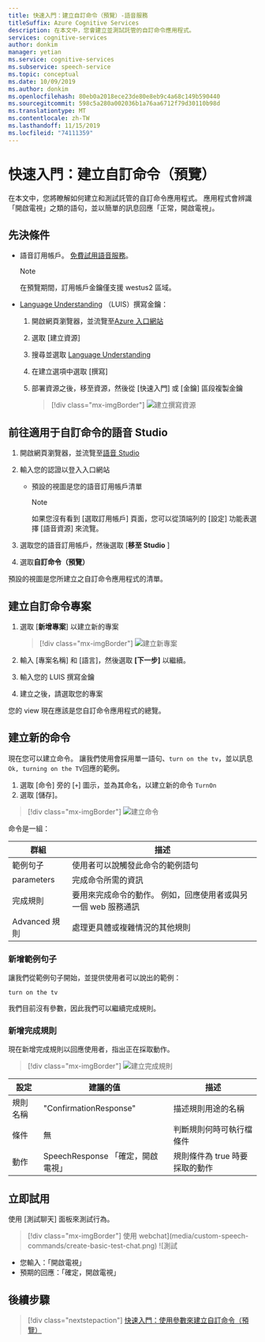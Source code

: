 ```yaml
---
title: 快速入門：建立自訂命令（預覽）-語音服務
titleSuffix: Azure Cognitive Services
description: 在本文中，您會建立並測試託管的自訂命令應用程式。
services: cognitive-services
author: donkim
manager: yetian
ms.service: cognitive-services
ms.subservice: speech-service
ms.topic: conceptual
ms.date: 10/09/2019
ms.author: donkim
ms.openlocfilehash: 80eb0a2018ece23de80e8eb9c4a68c149b590440
ms.sourcegitcommit: 598c5a280a002036b1a76aa6712f79d30110b98d
ms.translationtype: MT
ms.contentlocale: zh-TW
ms.lasthandoff: 11/15/2019
ms.locfileid: "74111359"
---
```

# <a name="quickstart-create-a-custom-command-preview"></a>快速入門：建立自訂命令（預覽）

在本文中，您將瞭解如何建立和測試託管的自訂命令應用程式。
應用程式會辨識「開啟電視」之類的語句，並以簡單的訊息回應「正常，開啟電視」。

## <a name="prerequisites"></a>先決條件

- 語音訂用帳戶。 [免費試用語音服務](~/articles/cognitive-services/speech-service/get-started.md)。

  > [!NOTE]
  > 在預覽期間，訂用帳戶金鑰僅支援 westus2 區域。

- [Language Understanding](https://www.luis.ai/home) （LUIS）撰寫金鑰：
  1. 開啟網頁瀏覽器，並流覽至[Azure 入口網站](https://portal.azure.com)
  1. 選取 [建立資源]
  1. 搜尋並選取  [Language Understanding](https://aka.ms/sc-luis-all)
  1. 在建立選項中選取 [撰寫]
  1. 部署資源之後，移至資源，然後從 [快速入門] 或 [金鑰] 區段複製金鑰

      > [!div class="mx-imgBorder"]
      > ![建立撰寫資源](media/custom-speech-commands/resources-lu-authoring.png)

## <a name="go-to-the-speech-studio-for-custom-commands"></a>前往適用于自訂命令的語音 Studio

1. 開啟網頁瀏覽器，並流覽至[語音 Studio](https://speech.microsoft.com/)
1. 輸入您的認證以登入入口網站

   - 預設的視圖是您的語音訂用帳戶清單
     > [!NOTE]
     > 如果您沒有看到 [選取訂用帳戶] 頁面，您可以從頂端列的 [設定] 功能表選擇 [語音資源] 來流覽。

1. 選取您的語音訂用帳戶，然後選取 [**移至 Studio** ]
1. 選取**自訂命令（預覽）**

預設的視圖是您所建立之自訂命令應用程式的清單。

## <a name="create-a-custom-commands-project"></a>建立自訂命令專案

1. 選取 [**新增專案**] 以建立新的專案

   > [!div class="mx-imgBorder"]
   > ![建立新專案](media/custom-speech-commands/create-new-project.png)

1. 輸入 [專案名稱] 和 [語言]，然後選取 **[下一步]** 以繼續。
1. 輸入您的 LUIS 撰寫金鑰
1. 建立之後，請選取您的專案

您的 view 現在應該是您自訂命令應用程式的總覽。

## <a name="create-a-new-command"></a>建立新的命令

現在您可以建立命令。 讓我們使用會採用單一語句、`turn on the tv`，並以訊息 `Ok, turning on the TV`回應的範例。

1. 選取 [命令] 旁的 [`+`] 圖示，並為其命名，以建立新的命令 `TurnOn`
1. 選取 [儲存]。

> [!div class="mx-imgBorder"]
> ![建立命令](media/custom-speech-commands/create-add-command.png)

命令是一組：

| 群組            | 描述                                                                                                                 |
| ---------------- | --------------------------------------------------------------------------------------------------------------------------- |
| 範例句子 | 使用者可以說觸發此命令的範例語句                                                                 |
| parameters       | 完成命令所需的資訊                                                                                |
| 完成規則 | 要用來完成命令的動作。 例如，回應使用者或與另一個 web 服務通訊 |
| Advanced 規則   | 處理更具體或複雜情況的其他規則                                                              |

### <a name="add-a-sample-sentence"></a>新增範例句子

讓我們從範例句子開始，並提供使用者可以說出的範例：

```
turn on the tv
```

我們目前沒有參數，因此我們可以繼續完成規則。

### <a name="add-a-completion-rule"></a>新增完成規則

現在新增完成規則以回應使用者，指出正在採取動作。

> [!div class="mx-imgBorder"]
> ![建立完成規則](media/custom-speech-commands/create-basic-completion-response-rule.png)

| 設定    | 建議的值                        | 描述                                        |
| ---------- | -------------------------------------- | -------------------------------------------------- |
| 規則名稱  | "ConfirmationResponse"                 | 描述規則用途的名稱          |
| 條件 | 無                                   | 判斷規則何時可執行檔條件    |
| 動作    | SpeechResponse 「確定，開啟電視」 | 規則條件為 true 時要採取的動作 |

## <a name="try-it-out"></a>立即試用

使用 [測試聊天] 面板來測試行為。

> [!div class="mx-imgBorder"]
> 使用 webchat](media/custom-speech-commands/create-basic-test-chat.png) ![測試

- 您輸入：「開啟電視」
- 預期的回應：「確定，開啟電視」

## <a name="next-steps"></a>後續步驟
> [!div class="nextstepaction"]
> [快速入門：使用參數來建立自訂命令（預覽）](./quickstart-custom-speech-commands-create-parameters.md)
